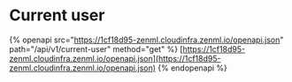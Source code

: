 # Current user

{% openapi src="https://1cf18d95-zenml.cloudinfra.zenml.io/openapi.json" path="/api/v1/current-user" method="get" %}
[https://1cf18d95-zenml.cloudinfra.zenml.io/openapi.json](https://1cf18d95-zenml.cloudinfra.zenml.io/openapi.json)
{% endopenapi %}
